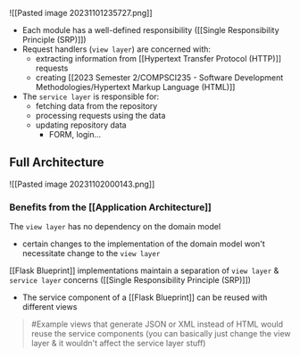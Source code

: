 ![[Pasted image 20231101235727.png]]
- Each module has a well-defined responsibility ([[Single Responsibility Principle (SRP)]])
- Request handlers (`view layer`) are concerned with:
	- extracting information from [[Hypertext Transfer Protocol (HTTP)]] requests
	- creating [[2023 Semester 2/COMPSCI235 - Software Development Methodologies/Hypertext Markup Language (HTML)]]
- The `service layer` is responsible for:
	- fetching data from the repository
	- processing requests using the data
	- updating repository data
		- FORM, login...

## Full Architecture
![[Pasted image 20231102000143.png]]

### Benefits from the [[Application Architecture]]
The `view layer` has no dependency on the domain model
- certain changes to the implementation of the domain model won't necessitate change to the `view layer`

[[Flask Blueprint]] implementations maintain a separation of `view layer` & `service layer` concerns ([[Single Responsibility Principle (SRP)]])
- The service component of a [[Flask Blueprint]] can be reused with different views
>	#Example 
>	views that generate JSON or XML instead of HTML would reuse the service components
>	(you can basically just change the view layer & it wouldn't affect the service layer stuff)